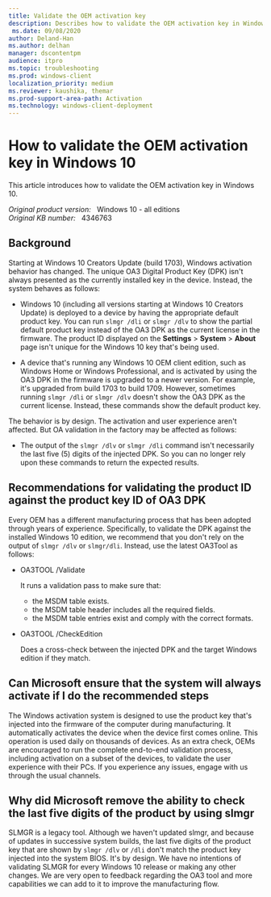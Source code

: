 ```yaml
---
title: Validate the OEM activation key
description: Describes how to validate the OEM activation key in Windows 10, version 1703 and later versions.
 ms.date: 09/08/2020
author: Deland-Han
ms.author: delhan
manager: dscontentpm
audience: itpro
ms.topic: troubleshooting
ms.prod: windows-client
localization_priority: medium
ms.reviewer: kaushika, themar
ms.prod-support-area-path: Activation
ms.technology: windows-client-deployment
---
```

# How to validate the OEM activation key in Windows 10

This article introduces how to validate the OEM activation key in Windows 10.

_Original product version:_ &nbsp; Windows 10 - all editions  
_Original KB number:_ &nbsp; 4346763

## Background

Starting at Windows 10 Creators Update (build 1703), Windows activation behavior has changed. The unique OA3 Digital Product Key (DPK) isn't always presented as the currently installed key in the device. Instead, the system behaves as follows:

- Windows 10 (including all versions starting at Windows 10 Creators Update) is deployed to a device by having the appropriate default product key. You can run `slmgr /dli` or `slmgr /dlv` to show the partial default product key instead of the OA3 DPK as the current license in the firmware. The product ID displayed on the **Settings** > **System** > **About** page isn't unique for the Windows 10 key that's being used.

- A device that's running any Windows 10 OEM client edition, such as Windows Home or Windows Professional, and is activated by using the OA3 DPK in the firmware is upgraded to a newer version. For example, it's upgraded from build 1703 to build 1709. However, sometimes running `slmgr /dli` or `slmgr /dlv` doesn't show the OA3 DPK as the current license. Instead, these commands show the default product key.

The behavior is by design. The activation and user experience aren't affected. But OA validation in the factory may be affected as follows:

- The output of the `slmgr /dlv` or `slmgr /dli` command isn't necessarily the last five (5) digits of the injected DPK. So you can no longer rely upon these commands to return the expected results.

## Recommendations for validating the product ID against the product key ID of OA3 DPK

Every OEM has a different manufacturing process that has been adopted through years of experience. Specifically, to validate the DPK against the installed Windows 10 edition, we recommend that you don't rely on the output of `slmgr /dlv` or `slmgr/dli`. Instead, use the latest OA3Tool as follows:

- OA3TOOL /Validate

  It runs a validation pass to make sure that:

  - the MSDM table exists.
  - the MSDM table header includes all the required fields.
  - the MSDM table entries exist and comply with the correct formats.
- OA3TOOL /CheckEdition

  Does a cross-check between the injected DPK and the target Windows edition if they match.

## Can Microsoft ensure that the system will always activate if I do the recommended steps

The Windows activation system is designed to use the product key that's injected into the firmware of the computer during manufacturing. It automatically activates the device when the device first comes online. This operation is used daily on thousands of devices. As an extra check, OEMs are encouraged to run the complete end-to-end validation process, including activation on a subset of the devices, to validate the user experience with their PCs. If you experience any issues, engage with us through the usual channels.

## Why did Microsoft remove the ability to check the last five digits of the product by using slmgr

SLMGR is a legacy tool. Although we haven't updated slmgr, and because of updates in successive system builds, the last five digits of the product key that are shown by `slmgr /dlv` or `/dli` don't match the product key injected into the system BIOS. It's by design. We have no intentions of validating SLMGR for every Windows 10 release or making any other changes. We are very open to feedback regarding the OA3 tool and more capabilities we can add to it to improve the manufacturing flow.

